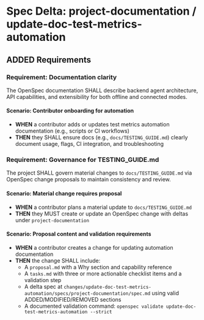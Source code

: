 # Spec Delta: project-documentation / update-doc-test-metrics-automation

## ADDED Requirements

### Requirement: Documentation clarity

The OpenSpec documentation SHALL describe backend agent architecture, API capabilities, and extensibility for both offline and connected modes.

#### Scenario: Contributor onboarding for automation

- **WHEN** a contributor adds or updates test metrics automation documentation (e.g., scripts or CI workflows)
- **THEN** they SHALL ensure docs (e.g., `docs/TESTING_GUIDE.md`) clearly document usage, flags, CI integration, and troubleshooting

### Requirement: Governance for TESTING_GUIDE.md

The project SHALL govern material changes to `docs/TESTING_GUIDE.md` via OpenSpec change proposals to maintain consistency and review.

#### Scenario: Material change requires proposal

- **WHEN** a contributor plans a material update to `docs/TESTING_GUIDE.md`
- **THEN** they MUST create or update an OpenSpec change with deltas under `project-documentation`

#### Scenario: Proposal content and validation requirements

- **WHEN** a contributor creates a change for updating automation documentation
- **THEN** the change SHALL include:
	- A `proposal.md` with a Why section and capability reference
	- A `tasks.md` with three or more actionable checklist items and a validation step
	- A delta spec at `changes/update-doc-test-metrics-automation/specs/project-documentation/spec.md` using valid ADDED/MODIFIED/REMOVED sections
	- A documented validation command: `openspec validate update-doc-test-metrics-automation --strict`

